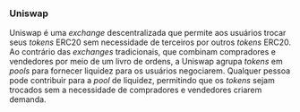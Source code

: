 ### Uniswap

Uniswap é uma _exchange_ descentralizada que permite aos usuários trocar seus _tokens_ ERC20 sem necessidade de terceiros por outros _tokens_ ERC20. Ao contrário das _exchanges_ tradicionais, que combinam compradores e vendedores por meio de um livro de ordens, a Uniswap agrupa _tokens_ em _pools_ para fornecer liquidez para os usuários negociarem. Qualquer pessoa pode contribuir para a _pool_ de liquidez, permitindo que os _tokens_ sejam trocados sem a necessidade de compradores e vendedores criarem demanda.